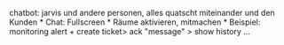 chatbot: jarvis und andere personen, alles quatscht miteinander und den Kunden
    * Chat: Fullscreen
    * Räume aktivieren, mitmachen
    * Beispiel: monitoring alert + create ticket>  ack "message" > show history ... 